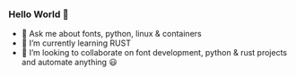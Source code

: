 ### Hello World 👋
- 💬 Ask me about fonts, python, linux & containers
- 🌱 I’m currently learning RUST
- 👯 I’m looking to collaborate on font development, python & rust projects and automate anything 😃  
<!--
**vishalvvr/vishalvvr** is a ✨ _special_ ✨ repository because its `README.md` (this file) appears on your GitHub profile.

Here are some ideas to get you started:

- 🔭 I’m currently working on ...
- 🌱 I’m currently learning ...
- 👯 I’m looking to collaborate on ...
- 🤔 I’m looking for help with ...
- 💬 Ask me about ...
- 📫 How to reach me: ...
- 😄 Pronouns: ...
- ⚡ Fun fact: ...
-->
